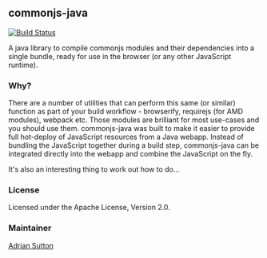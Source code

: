 ## commonjs-java

[![Build Status](https://travis-ci.org/ajsutton/commonjs-java.svg?branch=master)](https://travis-ci.org/ajsutton/commonjs-river)

A java library to compile commonjs modules and their dependencies into a single bundle, ready for
use in the browser (or any other JavaScript runtime).

### Why?

There are a number of utilities that can perform this same (or similar) function as part of your
build workflow - browserify, requirejs (for AMD modules), webpack etc. Those modules are brilliant
for most use-cases and you should use them. commonjs-java was built to make it easier to provide
full hot-deploy of JavaScript resources from a Java webapp. Instead of bundling the JavaScript
together during a build step, commonjs-java can be integrated directly into the webapp and combine
the JavaScript on the fly.

It's also an interesting thing to work out how to do...

### License

Licensed under the Apache License, Version 2.0.

### Maintainer

[Adrian Sutton](https://www.symphonious.net/)

